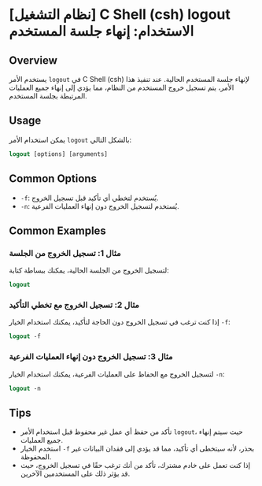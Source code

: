 # [نظام التشغيل] C Shell (csh) logout الاستخدام: إنهاء جلسة المستخدم

## Overview
يستخدم الأمر `logout` في C Shell (csh) لإنهاء جلسة المستخدم الحالية. عند تنفيذ هذا الأمر، يتم تسجيل خروج المستخدم من النظام، مما يؤدي إلى إنهاء جميع العمليات المرتبطة بجلسة المستخدم.

## Usage
يمكن استخدام الأمر `logout` بالشكل التالي:

```csh
logout [options] [arguments]
```

## Common Options
- `-f`: يُستخدم لتخطي أي تأكيد قبل تسجيل الخروج.
- `-n`: يُستخدم لتسجيل الخروج دون إنهاء العمليات الفرعية.

## Common Examples
### مثال 1: تسجيل الخروج من الجلسة
لتسجيل الخروج من الجلسة الحالية، يمكنك ببساطة كتابة:

```csh
logout
```

### مثال 2: تسجيل الخروج مع تخطي التأكيد
إذا كنت ترغب في تسجيل الخروج دون الحاجة لتأكيد، يمكنك استخدام الخيار `-f`:

```csh
logout -f
```

### مثال 3: تسجيل الخروج دون إنهاء العمليات الفرعية
لتسجيل الخروج مع الحفاظ على العمليات الفرعية، يمكنك استخدام الخيار `-n`:

```csh
logout -n
```

## Tips
- تأكد من حفظ أي عمل غير محفوظ قبل استخدام الأمر `logout`، حيث سيتم إنهاء جميع العمليات.
- استخدم الخيار `-f` بحذر، لأنه سيتخطى أي تأكيد، مما قد يؤدي إلى فقدان البيانات غير المحفوظة.
- إذا كنت تعمل على خادم مشترك، تأكد من أنك ترغب حقًا في تسجيل الخروج، حيث قد يؤثر ذلك على المستخدمين الآخرين.